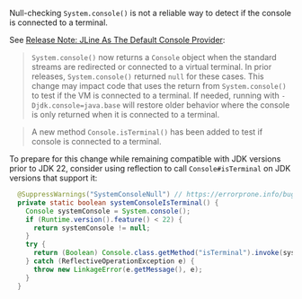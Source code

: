 Null-checking `System.console()` is not a reliable way to detect if the console
is connected to a terminal.

See
[Release Note: JLine As The Default Console Provider](https://bugs.openjdk.org/browse/JDK-8309155):

> `System.console()` now returns a `Console` object when the standard streams
> are redirected or connected to a virtual terminal. In prior releases,
> `System.console()` returned `null` for these cases. This change may impact
> code that uses the return from `System.console()` to test if the VM is
> connected to a terminal. If needed, running with `-Djdk.console=java.base`
> will restore older behavior where the console is only returned when it is
> connected to a terminal.

> A new method `Console.isTerminal()` has been added to test if console is
> connected to a terminal.

To prepare for this change while remaining compatible with JDK versions prior to
JDK 22, consider using reflection to call `Console#isTerminal` on JDK versions
that support it:

```java
  @SuppressWarnings("SystemConsoleNull") // https://errorprone.info/bugpattern/SystemConsoleNull
  private static boolean systemConsoleIsTerminal() {
    Console systemConsole = System.console();
    if (Runtime.version().feature() < 22) {
      return systemConsole != null;
    }
    try {
      return (Boolean) Console.class.getMethod("isTerminal").invoke(systemConsole);
    } catch (ReflectiveOperationException e) {
      throw new LinkageError(e.getMessage(), e);
    }
  }
```

